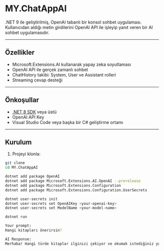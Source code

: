 # MY.ChatAppAI

.NET 9 ile geliştirilmiş, OpenAI tabanlı bir konsol sohbet uygulaması.  
Kullanıcıdan aldığı metin girdilerini OpenAI API ile işleyip yanıt veren bir AI sohbet uygulamasıdır.

---

## Özellikler

- Microsoft.Extensions.AI kullanarak yapay zeka soyutlaması
- OpenAI API ile gerçek zamanlı sohbet
- ChatHistory takibi: System, User ve Assistant rolleri
- Streaming cevap desteği

---

## Önkoşullar

- [.NET 8 SDK](https://dotnet.microsoft.com/en-us/download/dotnet/8.0) veya üstü
- OpenAI API Key
- Visual Studio Code veya başka bir C# geliştirme ortamı

---

## Kurulum

1. Projeyi klonla:

```bash
git clone 
cd MY.ChatAppAI

dotnet add package OpenAI
dotnet add package Microsoft.Extensions.AI.OpenAI --prerelease
dotnet add package Microsoft.Extensions.Configuration
dotnet add package Microsoft.Extensions.Configuration.UserSecrets

dotnet user-secrets init
dotnet user-secrets set OpenAIKey <your-openai-key>
dotnet user-secrets set ModelName <your-model-name>

dotnet run

Your prompt:
Hangi kitapları önerirsin?

AI Response:
Merhaba! Hangi türde kitaplar ilginizi çekiyor ve okumak istediğiniz yoğunluk nedir?

